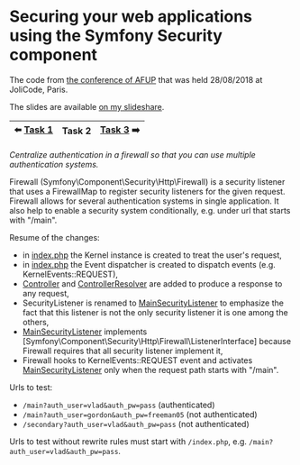 # Securing your web applications using the Symfony Security component

The code from [the conference of AFUP](https://www.meetup.com/fr-FR/afup-paris-php/events/253944518/)
that was held 28/08/2018 at JoliCode, Paris.

The slides are available [on my slideshare](https://fr.slideshare.net/VladyslavRiabchenko/scurisation-de-vos-applications-web-laide-du-composant-security-de-symfony).

:arrow_left: [Task 1](/vria/symfony-security-component-use/tree/1-primitive-listener/) | Task 2 | [Task 3](/vria/symfony-security-component-use/tree/3-anonymous-token) :arrow_right:
--- | --- | ---

*Centralize authentication in a firewall so that you can use multiple authentication systems.*

Firewall (Symfony\Component\Security\Http\Firewall) is a security listener that 
uses a FirewallMap to register security listeners for the given request.
Firewall allows for several authentication systems in single application.
It also help to enable a security system conditionally, e.g. under url that starts with "/main".

Resume of the changes:
- in [index.php] the Kernel instance is created to treat the user's request,
- in [index.php] the Event dispatcher is created to dispatch events (e.g. KernelEvents::REQUEST),
- [Controller] and [ControllerResolver] are added to produce a response to any request,
- SecurityListener is renamed to [MainSecurityListener] to emphasize the fact that this 
listener is not the only security listener it is one among the others, 
- [MainSecurityListener] implements [Symfony\Component\Security\Http\Firewall\ListenerInterface]
because Firewall requires that all security listener implement it,
- Firewall hooks to KernelEvents::REQUEST event and activates [MainSecurityListener] 
only when the request path starts with "/main". 

Urls to test:

* `/main?auth_user=vlad&auth_pw=pass` (authenticated)
* `/main?auth_user=gordon&auth_pw=freeman05` (not authenticated)
* `/secondary?auth_user=vlad&auth_pw=pass` (not authenticated)

Urls to test without rewrite rules must start with `/index.php`, e.g. `/main?auth_user=vlad&auth_pw=pass`.

[index.php]: public/index.php
[Controller]: src/Controller.php
[ControllerResolver]: src/ControllerResolver.php
[MainSecurityListener]: src/Security/MainSecurityListener.php
